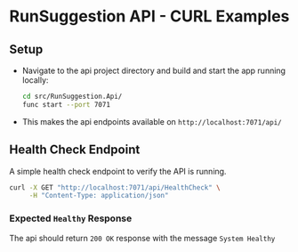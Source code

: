 # RunSuggestion API - CURL Examples

## Setup

- Navigate to the api project directory and build and start the app running locally:

  ```bash
  cd src/RunSuggestion.Api/
  func start --port 7071
  ```

- This makes the api endpoints available on `http://localhost:7071/api/`

## Health Check Endpoint

A simple health check endpoint to verify the API is running.

```bash
curl -X GET "http://localhost:7071/api/HealthCheck" \
     -H "Content-Type: application/json"
```

### Expected `Healthy` Response

The api should return `200 OK` response with the message `System Healthy`
